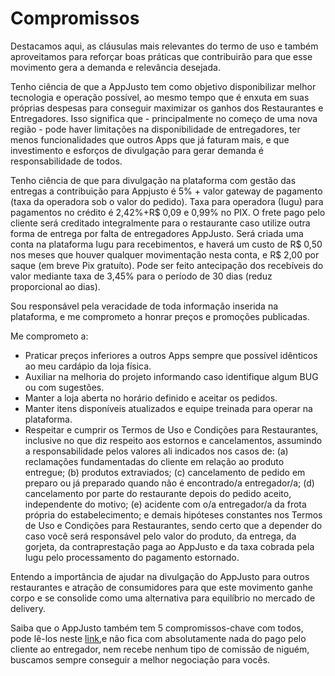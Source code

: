 # Compromissos

Destacamos aqui, as cláusulas mais relevantes do termo de uso e também aproveitamos para reforçar boas práticas que contribuirão para que esse movimento gera a demanda e relevância desejada.

Tenho ciência de que a AppJusto tem como objetivo disponibilizar melhor tecnologia e operação possível, ao mesmo tempo que é enxuta em suas próprias despesas para conseguir maximizar os ganhos dos Restaurantes e Entregadores. Isso significa que - principalmente no começo de uma nova região - pode haver limitações na disponibilidade de entregadores, ter menos funcionalidades que outros Apps que já faturam mais, e que investimento e esforços de  divulgação para gerar demanda é responsabilidade de todos.

Tenho ciência de que para divulgação na plataforma com gestão das entregas a contribuição para Appjusto é 5% + valor gateway de pagamento (taxa da operadora sob o valor do pedido). Taxa para operadora (Iugu) para pagamentos no crédito é 2,42%+R$ 0,09 e 0,99% no PIX. O frete pago pelo cliente será creditado integralmente para o restaurante caso utilize outra forma de entrega por falta de entregadores AppJusto. Será criada uma conta na plataforma Iugu para recebimentos, e haverá um custo de R$ 0,50 nos meses que houver qualquer movimentação nesta conta, e R$ 2,00 por saque (em breve Pix gratuíto). Pode ser feito antecipação dos recebíveis do valor mediante taxa de 3,45% para o período de 30 dias (reduz proporcional ao dias).

Sou responsável pela veracidade de toda informação inserida na plataforma, e me comprometo a honrar preços e promoções publicadas.

Me comprometo a:
- Praticar preços inferiores a outros Apps sempre que possível idênticos ao meu cardápio da loja física.
- Auxiliar na melhoria do projeto informando caso identifique algum BUG ou com sugestões.
- Manter a loja aberta no horário definido e aceitar os pedidos.
- Manter itens disponíveis atualizados e equipe treinada para operar na plataforma.
- Respeitar e cumprir os Termos de Uso e Condições para Restaurantes, inclusive no que diz respeito aos estornos e cancelamentos, assumindo a responsabilidade pelos valores ali indicados nos casos de: (a) reclamações fundamentadas do cliente em relação ao produto entregue; (b) produtos extraviados; (c) cancelamento de pedido em preparo ou já preparado quando não é encontrado/a entregador/a; (d) cancelamento por parte do restaurante depois do pedido aceito, independente do motivo; (e) acidente com o/a entregador/a da frota própria do estabelecimento; e demais hipóteses constantes nos Termos de Uso e Condições para Restaurantes, sendo certo que a depender do caso você será responsável pelo valor do produto, da entrega, da gorjeta, da contraprestação paga ao AppJusto e da taxa cobrada pela Iugu pelo processamento do pagamento estornado.

Entendo a importância de ajudar na divulgação do AppJusto para outros restaurantes e atração de consumidores para que este movimento ganhe corpo e se consolide como uma alternativa para equilíbrio no mercado de delivery.

Saiba que o AppJusto também tem 5 compromissos-chave com todos, pode lê-los neste [link](https://appjusto.freshdesk.com/support/solutions/articles/67000629755-qual-%C3%A9-o-prop%C3%B3sito-e-quais-s%C3%A3o-os-compromissos-do-appjusto-),e não fica com absolutamente nada do pago pelo cliente ao entregador, nem recebe nenhum tipo de comissão de niguém, buscamos sempre conseguir a melhor negociação para vocês.

